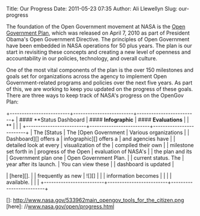 Title: Our Progress
Date: 2011-05-23 07:35
Author: Ali Llewellyn
Slug: our-progress

The foundation of the Open Government movement at NASA is the [Open
Government Plan][], which was released on April 7, 2010 as part of
President Obama's Open Government Directive. The principles of Open
Government have been embedded in NASA operations for 50 plus years. The
plan is our start in revisiting these concepts and creating a new level
of openness and accountability in our policies, technology, and overall
culture.

One of the most vital components of the plan is the over 150 milestones
and goals set for organizations across the agency to implement Open
Government-related programs and policies over the next five years. As
part of this, we are working to keep you updated on the progress of
these goals. There are three ways to keep track of NASA's progress on
the OpenGov Plan:

+-------------------------+-------------------------+-------------------------+
| #### **Status Dashboard | #### **Infographic**    | #### **Evaluations**    |
| **                      |                         |                         |
+-------------------------+-------------------------+-------------------------+
| The [Status             | The [Open Government    | Various organizations   |
| Dashboard][] offers a   | infographic][] offers a | and agencies have       |
| detailed look at every  | visualization of the    | compiled their own      |
| milestone set forth in  | progress of the Open    | evaluation of NASA's    |
| the plan and its        | Government plan one     | Open Government Plan.   |
| current status. The     | year after its launch.  | You can view these      |
| dashboard is updated    | </p>                    | [here][].               |
| frequently as new       | ![][]                   |                         |
| information becomes     |                         |                         |
| available.              |                         |                         |
+-------------------------+-------------------------+-------------------------+

  [Open Government Plan]: http://www.nasa.gov/open/plan
  [Status Dashboard]: http://www.nasa.gov/open/statusdashboard.html
  [Open Government infographic]: http://open.nasa.gov/2011/05/open-government-1-year-status-infographic/
  []: http://www.nasa.gov/533962main_opengov_tools_for_the_citizen.png
  [here]: //www.nasa.gov/open/progress.html
